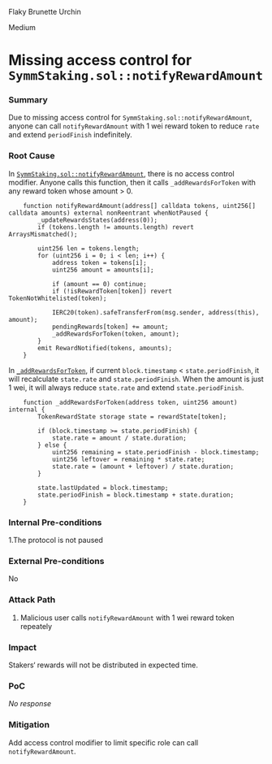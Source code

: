 Flaky Brunette Urchin

Medium

# Missing access control for `SymmStaking.sol::notifyRewardAmount`

### Summary

Due to missing access control for `SymmStaking.sol::notifyRewardAmount`, anyone can call `notifyRewardAmount` with 1 wei reward token to reduce `rate` and extend `periodFinish` indefinitely.

### Root Cause

In [`SymmStaking.sol::notifyRewardAmount`](https://github.com/sherlock-audit/2025-03-symm-io-stacking/blob/d7cf7fc96af1c25b53a7b500a98b411cd018c0d3/token/contracts/staking/SymmStaking.sol#L275), there is no access control modifier. Anyone calls this function, then it calls `_addRewardsForToken` with any reward token whose amount > 0.
```solidity
	function notifyRewardAmount(address[] calldata tokens, uint256[] calldata amounts) external nonReentrant whenNotPaused {
		_updateRewardsStates(address(0));
		if (tokens.length != amounts.length) revert ArraysMismatched();

		uint256 len = tokens.length;
		for (uint256 i = 0; i < len; i++) {
			address token = tokens[i];
			uint256 amount = amounts[i];

			if (amount == 0) continue;
			if (!isRewardToken[token]) revert TokenNotWhitelisted(token);

			IERC20(token).safeTransferFrom(msg.sender, address(this), amount);
			pendingRewards[token] += amount;
			_addRewardsForToken(token, amount);
		}
		emit RewardNotified(tokens, amounts);
	}
```

In [`_addRewardsForToken`](https://github.com/sherlock-audit/2025-03-symm-io-stacking/blob/d7cf7fc96af1c25b53a7b500a98b411cd018c0d3/token/contracts/staking/SymmStaking.sol#L366), if current `block.timestamp` < `state.periodFinish`, it will recalculate `state.rate` and `state.periodFinish`. When the amount is just 1 wei, it will always reduce `state.rate` and 
extend `state.periodFinish`.
```solidity
	function _addRewardsForToken(address token, uint256 amount) internal {
		TokenRewardState storage state = rewardState[token];

		if (block.timestamp >= state.periodFinish) {
			state.rate = amount / state.duration;
		} else {
			uint256 remaining = state.periodFinish - block.timestamp;
			uint256 leftover = remaining * state.rate;
			state.rate = (amount + leftover) / state.duration;
		}

		state.lastUpdated = block.timestamp;
		state.periodFinish = block.timestamp + state.duration;
	}
```

### Internal Pre-conditions

1.The protocol is not paused

### External Pre-conditions

No

### Attack Path

1. Malicious user calls `notifyRewardAmount` with 1 wei reward token repeately

### Impact

Stakers‘ rewards will not be distributed in expected time.

### PoC

_No response_

### Mitigation

Add access control modifier to limit specific role can call `notifyRewardAmount`.